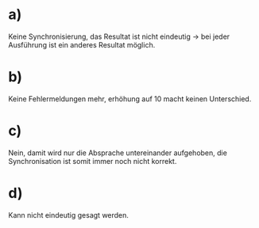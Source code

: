 # a)
Keine Synchronisierung, das Resultat ist nicht eindeutig -> bei jeder Ausführung ist ein anderes Resultat möglich.

# b)
Keine Fehlermeldungen mehr, erhöhung auf 10 macht keinen Unterschied.

# c)
Nein, damit wird nur die Absprache untereinander aufgehoben, die Synchronisation ist somit immer noch nicht korrekt.

# d)
Kann nicht eindeutig gesagt werden.